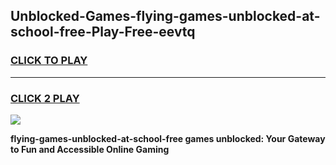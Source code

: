 
## Unblocked-Games-flying-games-unblocked-at-school-free-Play-Free-eevtq
<h3>
<a href="https://premium76.site?title=flying-games-unblocked-at-school-free&ref=20A">CLICK TO PLAY</a></h3>
<hr>

<h3>
<a href="https://premium76.site?title=flying-games-unblocked-at-school-free&ref=20A">CLICK 2 PLAY</a>
  
</h3>

<a href="https://premium76.site?title=flying-games-unblocked-at-school-free&ref=20A"><img src="https://clearcache.store/games.png"></a>


**flying-games-unblocked-at-school-free games unblocked: Your Gateway to Fun and Accessible Online Gaming**
